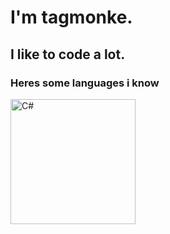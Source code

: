 # I'm tagmonke.
## I like to code a lot.

### Heres some languages i know

<img src="https://e7.pngegg.com/pngimages/328/221/png-clipart-c-programming-language-logo-microsoft-visual-studio-net-framework-javascript-icon-purple-logo.png" alt="C#" width="200" />

